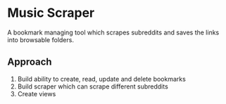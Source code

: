 # Music Scraper
A bookmark managing tool which scrapes subreddits and saves the links into browsable folders.

## Approach
1. Build ability to create, read, update and delete bookmarks
2. Build scraper which can scrape different subreddits
3. Create views

